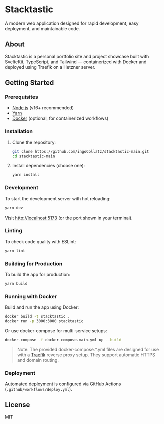 # Stacktastic

A modern web application designed for rapid development, easy deployment, and maintainable code.

## About

Stacktastic is a personal portfolio site and project showcase built with SvelteKit, TypeScript, and Tailwind — containerized with Docker and deployed using Traefik on a Hetzner server.

## Getting Started

### Prerequisites

- [Node.js](https://nodejs.org/) (v16+ recommended)
- [Yarn](https://yarnpkg.com/)
- [Docker](https://www.docker.com/) (optional, for containerized workflows)

### Installation

1. Clone the repository:
   ```bash
   git clone https://github.com/ingoCollatz/stacktastic-main.git
   cd stacktastic-main
   ```
2. Install dependencies (choose one):
   ```bash
   yarn install
   ```

### Development

To start the development server with hot reloading:

```bash
yarn dev
```

Visit [http://localhost:5173](http://localhost:5173) (or the port shown in your terminal).

### Linting

To check code quality with ESLint:

```bash
yarn lint
```

### Building for Production

To build the app for production:

```bash
yarn build
```

### Running with Docker

Build and run the app using Docker:

```bash
docker build -t stacktastic .
docker run -p 3000:3000 stacktastic
```

Or use docker-compose for multi-service setups:

```bash
docker-compose -f docker-compose.main.yml up --build
```

> Note: The provided docker-compose.\*.yml files are designed for use with a [Traefik](https://traefik.io/) reverse proxy setup.
> They support automatic HTTPS and domain routing.

### Deployment

Automated deployment is configured via GitHub Actions (`.github/workflows/deploy.yml`).

## License

MIT
